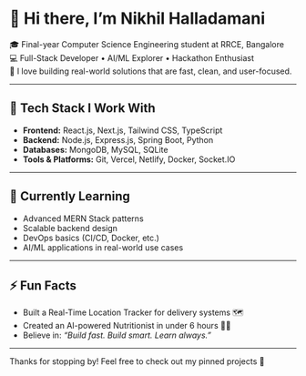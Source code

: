 # 👋 Hi there, I’m Nikhil Halladamani

🎓 Final-year Computer Science Engineering student at RRCE, Bangalore  
💻 Full-Stack Developer • AI/ML Explorer • Hackathon Enthusiast  
🌟 I love building real-world solutions that are fast, clean, and user-focused.

---

## 🚀 Tech Stack I Work With

- **Frontend:** React.js, Next.js, Tailwind CSS, TypeScript  
- **Backend:** Node.js, Express.js, Spring Boot, Python  
- **Databases:** MongoDB, MySQL, SQLite  
- **Tools & Platforms:** Git, Vercel, Netlify, Docker, Socket.IO  

---

## 🌱 Currently Learning

- Advanced MERN Stack patterns  
- Scalable backend design  
- DevOps basics (CI/CD, Docker, etc.)  
- AI/ML applications in real-world use cases  

---

## ⚡ Fun Facts

- Built a Real-Time Location Tracker for delivery systems 🗺️  
- Created an AI-powered Nutritionist in under 6 hours 🥗🤖  
- Believe in: *“Build fast. Build smart. Learn always.”*

---

Thanks for stopping by! Feel free to check out my pinned projects 🚀
